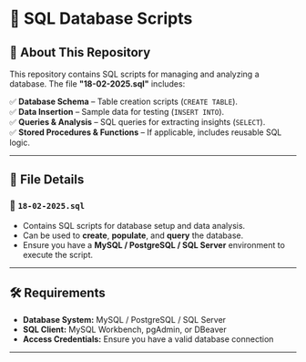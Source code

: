 # 📂 SQL Database Scripts  

## 📌 About This Repository  
This repository contains SQL scripts for managing and analyzing a database. The file **"18-02-2025.sql"** includes:  

✅ **Database Schema** – Table creation scripts (`CREATE TABLE`).  
✅ **Data Insertion** – Sample data for testing (`INSERT INTO`).  
✅ **Queries & Analysis** – SQL queries for extracting insights (`SELECT`).  
✅ **Stored Procedures & Functions** – If applicable, includes reusable SQL logic.  

---

## 📜 File Details  

### 🔹 `18-02-2025.sql`  
- Contains SQL scripts for database setup and data analysis.  
- Can be used to **create**, **populate**, and **query** the database.  
- Ensure you have a **MySQL / PostgreSQL / SQL Server** environment to execute the script.  

---

## 🛠 Requirements  
- **Database System:** MySQL / PostgreSQL / SQL Server  
- **SQL Client:** MySQL Workbench, pgAdmin, or DBeaver  
- **Access Credentials:** Ensure you have a valid database connection  

---


